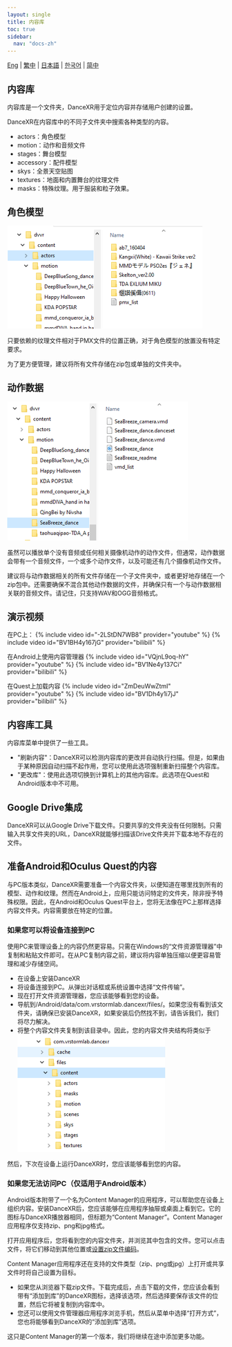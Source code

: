 ```yaml
---
layout: single
title: 内容库
toc: true
sidebar:
  nav: "docs-zh"
---
```

[Eng](/dancexr/preparecontent) | [繁中](/tw/dancexr/preparecontent) | [日本語](/jp/dancexr/preparecontent) | [한국어](/kr/dancexr/preparecontent) | [简中](/zh/dancexr/preparecontent)


## 内容库

内容库是一个文件夹，DanceXR用于定位内容并存储用户创建的设置。

DanceXR在内容库中的不同子文件夹中搜索各种类型的内容。
* actors：角色模型
* motion：动作和音频文件
* stages：舞台模型
* accessory：配件模型
* skys：全景天空贴图
* textures：地面和内置舞台的纹理文件
* masks：特殊纹理。用于服装和粒子效果。


## 角色模型

![actors文件夹示例](/images/content_actors.PNG)

只要依赖的纹理文件相对于PMX文件的位置正确，对于角色模型的放置没有特定要求。

为了更方便管理，建议将所有文件存储在zip包或单独的文件夹中。


## 动作数据

![motion文件夹示例](/images/content_motion.PNG)

虽然可以播放单个没有音频或任何相关摄像机动作的动作文件，但通常，动作数据会带有一个音频文件，一个或多个动作文件，以及可能还有几个摄像机动作文件。

建议将与动作数据相关的所有文件存储在一个子文件夹中，或者更好地存储在一个zip包中。还需要确保不混合其他动作数据的文件，并确保只有一个与动作数据相关联的音频文件。请记住，只支持WAV和OGG音频格式。


## 演示视频

在PC上：
{% include video id="-2LStDN7WB8" provider="youtube" %}
{% include video id="BV1BH4y167jG" provider="bilibili" %}

在Android上使用内容管理器
{% include video id="VQjnL9oq-hY" provider="youtube" %}
{% include video id="BV1Ne4y137Ci" provider="bilibili" %}

在Quest上加载内容
{% include video id="ZmDeuWwZtmI" provider="youtube" %}
{% include video id="BV1Dh4y1i7jJ" provider="bilibili" %}

## 内容库工具
内容库菜单中提供了一些工具。

* "刷新内容"：DanceXR可以检测内容库的更改并自动执行扫描。但是，如果由于某种原因自动扫描不起作用，您可以使用此选项强制重新扫描整个内容库。
* "更改库"：使用此选项切换到计算机上的其他内容库。此选项在Quest和Android版本中不可用。

## Google Drive集成
DanceXR可以从Google Drive下载文件。只要共享的文件夹没有任何限制。只需输入共享文件夹的URL，DanceXR就能够扫描该Drive文件夹并下载本地不存在的文件。
## 准备Android和Oculus Quest的内容

与PC版本类似，DanceXR需要准备一个内容文件夹，以便知道在哪里找到所有的模型、动作和纹理。然而在Android上，应用只能访问特定的文件夹，除非授予特殊权限。因此，在Android和Oculus Quest平台上，您将无法像在PC上那样选择内容文件夹。内容需要放在特定的位置。

### 如果您可以将设备连接到PC

使用PC来管理设备上的内容仍然更容易。只需在Windows的“文件资源管理器”中复制和粘贴文件即可。在从PC复制内容之前，建议将内容单独压缩以便更容易管理和减少存储空间。

* 在设备上安装DanceXR
* 将设备连接到PC。从弹出对话框或系统设置中选择“文件传输”。
* 现在打开文件资源管理器，您应该能够看到您的设备。
* 导航到/Android/data/com.vrstormlab.dancexr/files/。如果您没有看到该文件夹，请确保已安装DanceXR，如果安装后仍然找不到，请告诉我们，我们将尽力解决。
* 将整个内容文件夹复制到该目录中。因此，您的内容文件夹结构将类似于![示例文件夹](/images/content_folder_android.png)

然后，下次在设备上运行DanceXR时，您应该能够看到您的内容。

### 如果您无法访问PC（仅适用于Android版本）

Android版本附带了一个名为Content Manager的应用程序，可以帮助您在设备上组织内容。安装DanceXR后，您应该能够在应用程序抽屉或桌面上看到它。它的图标与DanceXR播放器相同，但标题为“Content Manager”。Content Manager应用程序仅支持zip、png和jpg格式。

打开应用程序后，您将看到您的内容文件夹，并浏览其中包含的文件。您可以点击文件，将它们移动到其他位置或[设置zip文件编码](features/zip_format)。

Content Manager应用程序还在支持的文件类型（zip、png或jpg）上打开或共享文件时将自己设置为目标。

* 如果您从浏览器下载zip文件。下载完成后，点击下载的文件，您应该会看到带有“添加到库”的DanceXR图标，选择该选项，然后选择要保存该文件的位置，然后它将被复制到内容库中。
* 您还可以使用文件管理器应用程序浏览手机，然后从菜单中选择“打开方式”，您也将能够看到DanceXR的“添加到库”选项。

这只是Content Manager的第一个版本，我们将继续在途中添加更多功能。